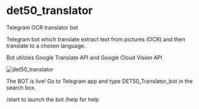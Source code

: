 # det50_translator
Telegram OCR translator bot

Telegram bot which translate extract text from pictures (OCR) and then translate to a chosen language.

Bot utilzies Google Translate API and Google Cloud Vision API <p></p>
![det50_translator](https://user-images.githubusercontent.com/5606033/227744831-0f16ffb6-5d12-48af-86eb-8c94b21780d2.gif)

The BOT is live! Go to Telegram app and type DET50_Translator_bot in the search box.

/start to launch the bot
/help for help
